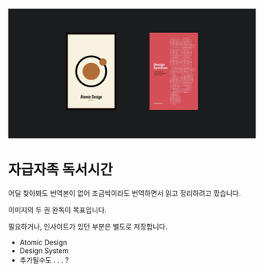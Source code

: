 ![top_image](./image/git-thumnail-book.jpg)

# **<span>자급자족 독서시간</span>** 
어딜 찾아봐도 번역본이 없어 조금씩이라도 번역하면서 읽고 정리하려고 팠습니다.

이미지의 두 권 완독이 목표입니다.

필요하거나, 인사이트가 있던 부분은 별도로 저장합니다. 




- Atomic Design 
- Design System 
- 추가될수도 . . . ?  